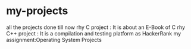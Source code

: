 # my-projects
all the projects done till now
rhy C project : It is about an E-Book of C
rhy C++ project : It is a compilation and testing platform as HackerRank
my assignment:Operating System Projects
